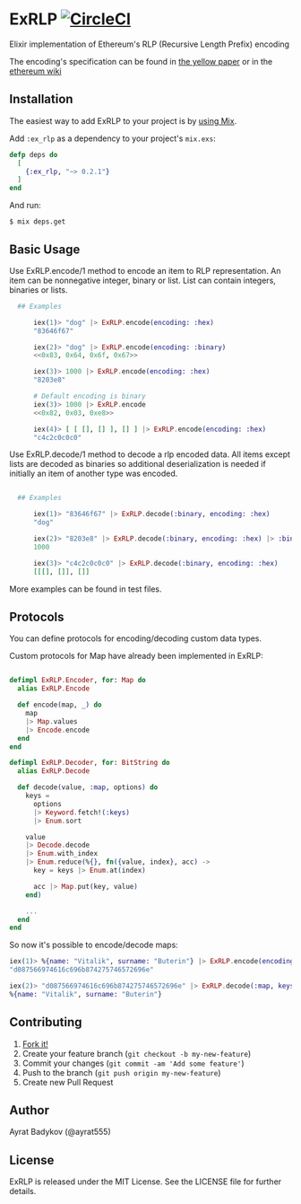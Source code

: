 # ExRLP [![CircleCI](https://circleci.com/gh/exthereum/ex_rlp.svg?style=svg)](https://circleci.com/gh/exthereum/ex_rlp)

Elixir implementation of Ethereum's RLP (Recursive Length Prefix) encoding

The encoding's specification can be found in [the yellow paper](http://yellowpaper.io/) or in the [ethereum wiki](https://github.com/ethereum/wiki/wiki/RLP)

## Installation

The easiest way to add ExRLP to your project is by [using Mix](http://elixir-lang.org/getting-started/mix-otp/introduction-to-mix.html).

Add `:ex_rlp` as a dependency to your project's `mix.exs`:

```elixir
defp deps do
  [
    {:ex_rlp, "~> 0.2.1"}
  ]
end
```

And run:

    $ mix deps.get

## Basic Usage

Use ExRLP.encode/1 method to encode an item to RLP representation. An item can be nonnegative integer, binary or list. List can contain integers, binaries or lists.

```elixir
  ## Examples

      iex(1)> "dog" |> ExRLP.encode(encoding: :hex)
      "83646f67"

      iex(2)> "dog" |> ExRLP.encode(encoding: :binary)
      <<0x83, 0x64, 0x6f, 0x67>>

      iex(3)> 1000 |> ExRLP.encode(encoding: :hex)
      "8203e8"

      # Default encoding is binary
      iex(3)> 1000 |> ExRLP.encode
      <<0x82, 0x03, 0xe8>>

      iex(4)> [ [ [], [] ], [] ] |> ExRLP.encode(encoding: :hex)
      "c4c2c0c0c0"
```

Use ExRLP.decode/1 method to decode a rlp encoded data. All items except lists are decoded as binaries so additional deserialization is needed if initially an item of another type was encoded.


```elixir

  ## Examples

      iex(1)> "83646f67" |> ExRLP.decode(:binary, encoding: :hex)
      "dog"

      iex(2)> "8203e8" |> ExRLP.decode(:binary, encoding: :hex) |> :binary.decode_unsigned
      1000

      iex(3)> "c4c2c0c0c0" |> ExRLP.decode(:binary, encoding: :hex)
      [[[], []], []]
```

More examples can be found in test files.

## Protocols

You can define protocols for encoding/decoding custom data types.

Custom protocols for Map have already been implemented in ExRLP:

```elixir

defimpl ExRLP.Encoder, for: Map do
  alias ExRLP.Encode

  def encode(map, _) do
    map
    |> Map.values
    |> Encode.encode
  end
end

defimpl ExRLP.Decoder, for: BitString do
  alias ExRLP.Decode

  def decode(value, :map, options) do
    keys =
      options
      |> Keyword.fetch!(:keys)
      |> Enum.sort

    value
    |> Decode.decode
    |> Enum.with_index
    |> Enum.reduce(%{}, fn({value, index}, acc) ->
      key = keys |> Enum.at(index)

      acc |> Map.put(key, value)
    end)

    ...
  end
end
```
So now it's possible to encode/decode maps:
```elixir
iex(1)> %{name: "Vitalik", surname: "Buterin"} |> ExRLP.encode(encoding: :hex)
"d087566974616c696b874275746572696e"

iex(2)> "d087566974616c696b874275746572696e" |> ExRLP.decode(:map, keys: [:surname, :name], encoding: :hex)
%{name: "Vitalik", surname: "Buterin"}
```

## Contributing

1. [Fork it!](https://github.com/exthereum/ex_rlp/fork)
2. Create your feature branch (`git checkout -b my-new-feature`)
3. Commit your changes (`git commit -am 'Add some feature'`)
4. Push to the branch (`git push origin my-new-feature`)
5. Create new Pull Request

## Author

Ayrat Badykov (@ayrat555)

## License

ExRLP is released under the MIT License. See the LICENSE file for further details.
